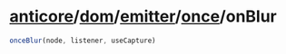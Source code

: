 # [anticore](../../../../../../#reference)/[dom](../../../#reference)/[emitter](../../#reference)/[once](../#reference)/<a name="reference">onBlur</a>

```js
onceBlur(node, listener, useCapture)
```